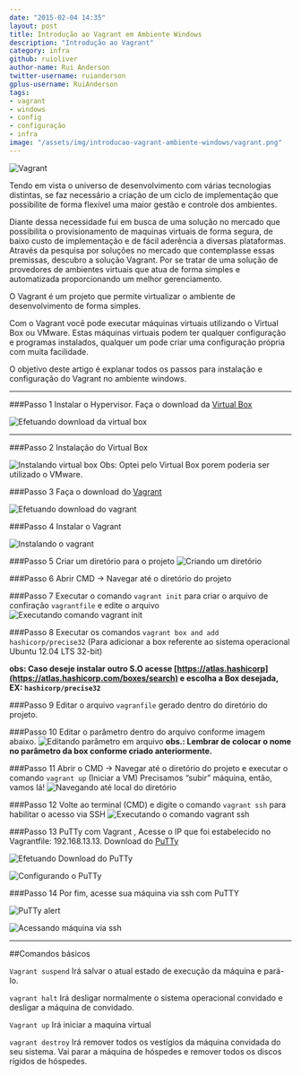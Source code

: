 ```yaml
---
date: "2015-02-04 14:35"
layout: post
title: Introdução ao Vagrant em Ambiente Windows
description: "Introdução ao Vagrant"
category: infra
github: ruioliver
author-name: Rui Anderson
twitter-username: ruianderson
gplus-username: RuiAnderson
tags:
- vagrant
- windows
- config
- configuração
- infra
image: "/assets/img/introducao-vagrant-ambiente-windows/vagrant.png"
---
```

![Vagrant](/assets/img/introducao-vagrant-ambiente-windows/vagrant.png)


Tendo em vista o universo de desenvolvimento com várias tecnologias distintas, se faz necessário a criação de um ciclo de implementação que possibilite de forma flexível uma maior gestão e controle dos ambientes.
 
Diante dessa necessidade fui em busca de uma solução no mercado que possibilita o provisionamento de maquinas virtuais de forma segura, de baixo custo de implementação e de fácil aderência a diversas plataformas.  Através da pesquisa por soluções no mercado que contemplasse essas premissas, descubro a solução Vagrant. Por se tratar de uma solução de provedores de ambientes virtuais que atua de forma simples e automatizada proporcionando um melhor gerenciamento.

O Vagrant é um projeto que permite virtualizar o ambiente de desenvolvimento de forma simples.
 
Com o Vagrant você pode executar máquinas virtuais utilizando o Virtual Box ou VMware. Estas máquinas virtuais podem ter qualquer configuração e programas instalados, qualquer um pode criar uma configuração própria com muita facilidade.
 
O objetivo deste artigo é explanar todos os passos para instalação e configuração do Vagrant no ambiente windows.

---

###Passo 1
Instalar o Hypervisor. Faça o download da [Virtual Box](https://www.virtualbox.org/)

![Efetuando download da virtual box](/assets/img/introducao-vagrant-ambiente-windows/imagem1.png)

---

###Passo 2
Instalação do Virtual Box

![Instalando virtual box](/assets/img/introducao-vagrant-ambiente-windows/imagem2.png)
Obs: Optei pelo Virtual Box porem poderia ser utilizado o VMware.

###Passo 3 
Faça o download do [Vagrant](http://downloads.vagrantup.com/)

![Efetuando download do vagrant](/assets/img/introducao-vagrant-ambiente-windows/imagem3.png)

###Passo 4
Instalar o Vagrant

![Instalando o vagrant](/assets/img/introducao-vagrant-ambiente-windows/imagem4.png)

###Passo 5
Criar um diretório para o projeto
![Criando um diretório](/assets/img/introducao-vagrant-ambiente-windows/imagem5.png)

###Passo 6 
Abrir CMD → Navegar até o diretório do projeto

###Passo 7
Executar o comando ``vagrant init`` para criar o arquivo de confiração `vagrantfile` e edite o arquivo
![Executando comando vagrant init](/assets/img/introducao-vagrant-ambiente-windows/imagem6.png)

###Passo 8 
Executar os comandos ``vagrant box and add hashicorp/precise32`` (Para adicionar a box referente ao sistema operacional Ubuntu 12.04 LTS 32-bit)

**obs: Caso deseje instalar outro S.O acesse [https://atlas.hashicorp](https://atlas.hashicorp.com/boxes/search) e escolha a Box desejada, EX: ``hashicorp/precise32``**

###Passo 9
Editar o arquivo `vagranfile` gerado dentro do diretório do projeto.

###Passo  10
Editar o parâmetro dentro do arquivo conforme imagem abaixo.
![Editando parâmetro em arquivo](/assets/img/introducao-vagrant-ambiente-windows/imagem7.png)
**obs.: Lembrar de colocar o nome no parâmetro da box conforme criado anteriormente.**

###Passo 11
Abrir o CMD → Navegar até o diretório do projeto  e executar o comando ```vagrant up``` (Iniciar  a VM) Precisamos “subir” máquina, então, vamos lá!
![Navegando até local do diretório](/assets/img/introducao-vagrant-ambiente-windows/imagem8.png)

###Passo  12 
Volte ao terminal (CMD) e digite o comando  ```vagrant ssh``` para habilitar o acesso via SSH
![Executando o comando vagrant ssh](/assets/img/introducao-vagrant-ambiente-windows/imagem9.png)

###Passo 13 
PuTTy com Vagrant ,  Acesse o IP que foi estabelecido no Vagrantfile:  192.168.13.13. Download do [PuTTy](http://putty.org/)

![Efetuando Download do PuTTy](/assets/img/introducao-vagrant-ambiente-windows/imagem10.png)

![Configurando o PuTTy](/assets/img/introducao-vagrant-ambiente-windows/imagem11.png)

###Passo  14 
Por fim, acesse sua máquina via ssh com PuTTY

![PuTTy alert](/assets/img/introducao-vagrant-ambiente-windows/imagem12.png)

![Acessando máquina via ssh](/assets/img/introducao-vagrant-ambiente-windows/imagem13.png)

---

##Comandos básicos

```Vagrant suspend``` Irá salvar o atual estado de execução da máquina e pará-lo.

```vagrant halt```   Irá desligar normalmente o sistema operacional convidado e desligar a máquina de convidado.

```Vagrant up```   Irá iniciar a maquina virtual

```vagrant destroy``` Irá remover todos os vestígios da máquina convidada do seu sistema. Vai parar a máquina de hóspedes  e remover todos os discos rígidos de hóspedes.